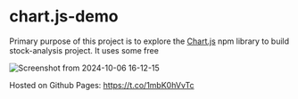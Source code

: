 # chart.js-demo

Primary purpose of this project is to explore the [Chart.js](https://www.chartjs.org/docs/latest/) npm library to build stock-analysis project. It uses some free 

![Screenshot from 2024-10-06 16-12-15](https://github.com/user-attachments/assets/71f22d05-886d-4ad8-ac46-dd369e956d1a)

Hosted on Github Pages: https://t.co/1mbK0hVvTc
